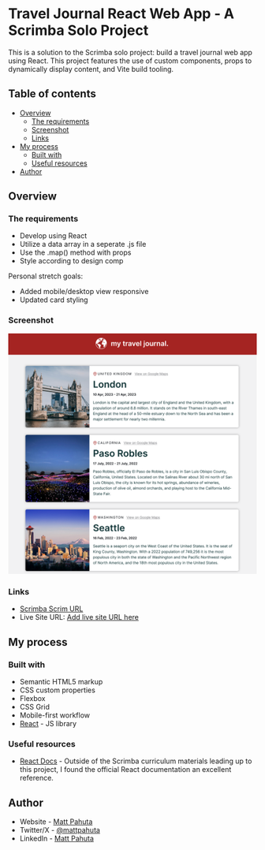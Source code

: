 # Travel Journal React Web App - A Scrimba Solo Project

This is a solution to the Scrimba solo project: build a travel journal web app using React. This project features the use of custom components, props to dynamically display content, and Vite build tooling.

## Table of contents

- [Overview](#overview)
  - [The requirements](#the-requirements)
  - [Screenshot](#screenshot)
  - [Links](#links)
- [My process](#my-process)
  - [Built with](#built-with)
  - [Useful resources](#useful-resources)
- [Author](#author)

## Overview

### The requirements

- Develop using React
- Utilize a data array in a seperate .js file
- Use the .map() method with props
- Style according to design comp

Personal stretch goals:

- Added mobile/desktop view responsive
- Updated card styling

### Screenshot

![](./project-ss.jpg)

### Links

- [Scrimba Scrim URL](https://scrimba.com/scrim/co15e4e88a4f891405caaef47)
- Live Site URL: [Add live site URL here](https://your-live-site-url.com)

## My process

### Built with

- Semantic HTML5 markup
- CSS custom properties
- Flexbox
- CSS Grid
- Mobile-first workflow
- [React](https://reactjs.org/) - JS library

### Useful resources

- [React Docs](https://react.dev/learn) - Outside of the Scrimba curriculum materials leading up to this project, I found the official React documentation an excellent reference.

## Author

- Website - [Matt Pahuta](https://www.mattpahuta.com)
- Twitter/X - [@mattpahuta](https://www.twitter.com/MattPahuta)
- LinkedIn - [Matt Pahuta](www.linkedin.com/in/mattpahuta)
